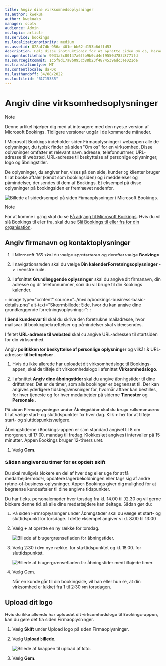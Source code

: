 ```yaml
---
title: Angiv dine virksomhedsoplysninger
ms.author: kwekua
author: kwekuako
manager: scotv
audience: Admin
ms.topic: article
ms.service: bookings
ms.localizationpriority: medium
ms.assetid: 828a17db-956a-401e-bb62-d153b6dffd53
description: Følg disse instruktioner for at oprette siden Om os, herunder firmanavn, adresse, telefonnummer, URL-adresse til websted, logo og åbningstider i Microsoft Bookings.
ms.openlocfilehash: 9931a5c00147a6f6b9b0cd4ef9550d783b8771fd
ms.sourcegitcommit: 1c5f9d17a8b095cd88b23f4874539adc3ae021de
ms.translationtype: MT
ms.contentlocale: da-DK
ms.lasthandoff: 04/08/2022
ms.locfileid: "64715335"
---
```

# <a name="enter-your-business-information"></a>Angiv dine virksomhedsoplysninger

> [!NOTE]
> Denne artikel hjælper dig med at interagere med den nyeste version af Microsoft Bookings. Tidligere versioner udgår i de kommende måneder.

I Microsoft Bookings indeholder siden Firmaoplysninger i webappen alle de oplysninger, du typisk finder på siden "Om os" for en virksomhed. Disse oplysninger omfatter et relevant navn, adresse, telefonnummer, URL-adresse til websted, URL-adresse til beskyttelse af personlige oplysninger, logo og åbningstider.

De oplysninger, du angiver her, vises på den side, kunder og klienter bruger til at booke aftaler (kendt som bookingsiden) og i meddelelser og påmindelser, der sendes til dem af Bookings. Et eksempel på disse oplysninger på bookingsiden er fremhævet nedenfor.

   ![Billede af sideeksempel på siden Firmaoplysninger i Microsoft Bookings.](../media/bookings-business-info.png)

> [!NOTE]
> For at komme i gang skal du se [Få adgang til Microsoft Bookings](get-access.md). Hvis du vil slå Bookings til eller fra, skal du se [Slå Bookings til eller fra for din organisation](turn-bookings-on-or-off.md).

## <a name="provide-business-name-and-contact-information"></a>Angiv firmanavn og kontaktoplysninger

1. I Microsoft 365 skal du vælge appstarteren og derefter vælge **Bookings**.

1. I navigationsruden skal du vælge **Din** **kalenderForretningsoplysninger** ->  i venstre rude.

1. I afsnittet **Grundlæggende oplysninger** skal du angive dit firmanavn, din adresse og dit telefonnummer, som du vil bruge til din Bookings kalender.

:::image type="content" source="../media/bookings-business-basic-details.png" alt-text="Skærmbillede: Side, hvor du kan angive dine grundlæggende forretningsoplysninger":::

I **Send kundesvar til** skal du skrive den foretrukne mailadresse, hvor mailsvar til bookingbekræftelser og påmindelser skal videresendes.

I feltet **URL-adresse til websted** skal du angive URL-adressen til startsiden for din virksomhed.

Angiv **politikken for beskyttelse af personlige oplysninger** og vilkår & URL-adresser **til betingelser** .

1. Hvis du ikke allerede har uploadet dit virksomhedslogo til Bookings-appen, skal du tilføje dit virksomhedslogo i afsnittet **Virksomhedslogo**.

1. I afsnittet **Angiv dine åbningstider** skal du angive åbningstider til dine driftstimer. Det er de timer, som alle bookinger er begrænset til. Der kan angives yderligere tidsbegrænsninger for, hvornår aftaler kan bestilles, for hver tjeneste og for hver medarbejder på siderne **Tjenester** og **Personale** .

På siden Firmaoplysninger under Åbningstider skal du bruge rullemenuerne til at vælge start- og sluttidspunkter for hver dag. Klik **+** her for at tilføje start- og sluttidspunktsvælgere.

Åbningstiderne i Bookings-appen er som standard angivet til 8 om morgenen. til 17:00, mandag til fredag. Klokkeslæt angives i intervaller på 15 minutter. Appen Bookings bruger 12-timers uret.

1. Vælg **Gem**.

### <a name="how-to-set-hours-for-a-split-shift"></a>Sådan angiver du timer for et opdelt skift

Du skal muligvis blokere en del af hver dag eller uge for at få medarbejdermøder, opdatere lagerbeholdningen eller tage sig af andre rytme-of-business-oplysninger. Appen Bookings giver dig mulighed for at begrænse kundeaftaler til dine angivne tidspunkter.

Du har f.eks. personalemøder hver torsdag fra kl. 14.00 til 02.30 og vil gerne blokere denne tid, så alle dine medarbejdere kan deltage. Sådan gør du:

1. På siden Firmaoplysninger under Åbningstider skal du vælge et start- og sluttidspunkt for torsdage. I dette eksempel angiver vi kl. 8:00 til 13:00

1. Vælg **+** at oprette en ny række for torsdag.

   ![Billede af brugergrænsefladen for åbningstider.](../media/bookings-split-shift.png)

1. Vælg 2:30 i den nye række. for starttidspunktet og kl. 18.00. for sluttidspunktet.

   ![Billede af brugergrænsefladen for åbningstider med tilføjede timer.](../media/bookings-split-shift-hours.png)

1. Vælg Gem.

    Når en kunde går til din bookingside, vil han eller hun se, at din virksomhed er lukket fra 1 til 2:30 om torsdagen.

## <a name="upload-your-logo"></a>Upload dit logo

Hvis du ikke allerede har uploadet dit virksomhedslogo til Bookings-appen, kan du gøre det fra siden Firmaoplysninger.

1. Vælg **Skift** under Upload logo på siden Firmaoplysninger.

1. Vælg **Upload billede**.

   ![Billede af knappen til upload af foto.](../media/bookings-upload-photo.png)

1. Vælg **Gem**.
